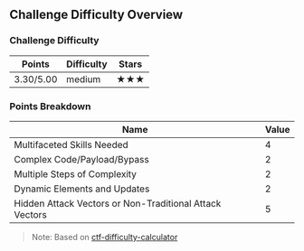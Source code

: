 ## Challenge Difficulty Overview
### Challenge Difficulty
| Points | Difficulty | Stars |
|--------|------------|-------|
| 3.30/5.00 | medium | ★★★ |

### Points Breakdown
| Name | Value |
|------|-------|
| Multifaceted Skills Needed | 4 |
| Complex Code/Payload/Bypass | 2 |
| Multiple Steps of Complexity | 2 |
| Dynamic Elements and Updates | 2 |
| Hidden Attack Vectors or Non-Traditional Attack Vectors | 5 |

> Note: Based on [ctf-difficulty-calculator](https://github.com/dimasma0305/ctf-challenge-difficulty-calculator)
